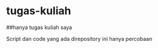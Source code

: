 # tugas-kuliah

##hanya tugas kuliah saya

Script dan code yang ada direpository ini hanya percobaan
